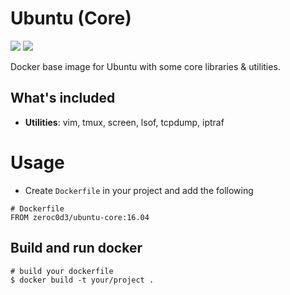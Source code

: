 # Ubuntu (Core)

[![](https://images.microbadger.com/badges/image/zeroc0d3/ubuntu-core:16.04.svg)](https://microbadger.com/images/zeroc0d3/ubuntu-core:16.04 "Layers") [![](https://images.microbadger.com/badges/version/zeroc0d3/ubuntu-core:16.04.svg)](https://microbadger.com/images/zeroc0d3/ubuntu-core:16.04 "16.04")

Docker base image for Ubuntu with some core libraries & utilities.

## What's included

* **Utilities**: vim, tmux, screen, lsof, tcpdump, iptraf

# Usage

* Create `Dockerfile` in your project and add the following

```
# Dockerfile
FROM zeroc0d3/ubuntu-core:16.04
```

## Build and run docker

```
# build your dockerfile
$ docker build -t your/project .
